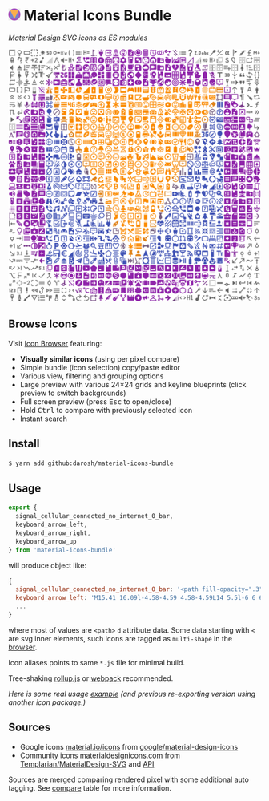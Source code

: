 # <img src="./meta/logo.svg" width="24" height="24" /> Material Icons Bundle

_Material Design SVG icons as ES modules_

![](./meta/poster.svg)

## Browse Icons

Visit [Icon Browser](https://darosh.github.io/material-icons-bundle/) featuring:

- **Visually similar icons** (using per pixel compare)
- Simple bundle (icon selection) copy/paste editor
- Various view, filtering and grouping options
- Large preview with various 24&times;24 grids and keyline blueprints (click preview to switch backgrounds)
- Full screen preview (press <kbd>Esc</kbd> to open/close)
- Hold <kbd>Ctrl</kbd> to compare with previously selected icon
- Instant search

## Install

```bash
$ yarn add github:darosh/material-icons-bundle
```

## Usage

```javascript
export {
  signal_cellular_connected_no_internet_0_bar,
  keyboard_arrow_left,
  keyboard_arrow_right,
  keyboard_arrow_up
} from 'material-icons-bundle'
```

will produce object like:

```javascript
{
  signal_cellular_connected_no_internet_0_bar: '<path fill-opacity=".3" d="M22 8V2L2 22h16V8z"></path>...',
  keyboard_arrow_left: 'M15.41 16.09l-4.58-4.59 4.58-4.59L14 5.5l-6 6 6 6z',
  ...
}
```

where most of values are `<path>` `d` attribute data. Some data starting with `<` are svg inner elements, such icons are tagged as `multi-shape` in the [browser](https://darosh.github.io/material-icons-bundle/#/?group=All&search=multi-shape).

Icon aliases points to same `*.js` file for minimal build. 

Tree-shaking [rollup.js](https://rollupjs.org/#tree-shaking) or [webpack](https://webpack.js.org/guides/tree-shaking/) recommended.

_Here is some real usage [example](https://github.com/darosh/oax/commit/9856e4a2583871fc91ea6b62d2ec991b19b4cfa5#diff-72b3431e98e067995f113fd82497deae) (and previous _re-exporting version_ using another icon package.)_

## Sources

- Google icons [material.io/icons](https://material.io/icons/) from [google/material-design-icons](https://github.com/google/material-design-icons/)
- Community icons [materialdesignicons.com](https://materialdesignicons.com/) from [Templarian/MaterialDesign-SVG](https://github.com/Templarian/MaterialDesign-SVG) and [API](https://github.com/Templarian/MaterialDesign-Site/blob/master/src/content/api.md)

Sources are merged comparing rendered pixel with some additional auto tagging.
See [compare](https://darosh.github.io/material-icons-bundle/#/compare) table for more information.
